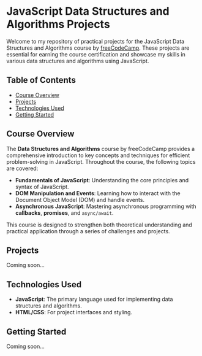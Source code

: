 # JavaScript Data Structures and Algorithms Projects

Welcome to my repository of practical projects for the JavaScript Data Structures and Algorithms course by [freeCodeCamp](https://www.freecodecamp.org/learn/javascript-algorithms-and-data-structures-v8). These projects are essential for earning the course certification and showcase my skills in various data structures and algorithms using JavaScript.

## Table of Contents

- [Course Overview](#course-overview)
- [Projects](#projects)
- [Technologies Used](#technologies-used)
- [Getting Started](#getting-started)

## Course Overview

The **Data Structures and Algorithms** course by freeCodeCamp provides a comprehensive introduction to key concepts and techniques for efficient problem-solving in JavaScript. Throughout the course, the following topics are covered:

- **Fundamentals of JavaScript**: Understanding the core principles and syntax of JavaScript.
- **DOM Manipulation and Events**: Learning how to interact with the Document Object Model (DOM) and handle events.
- **Asynchronous JavaScript**: Mastering asynchronous programming with **callbacks**, **promises**, and `async/await`.

This course is designed to strengthen both theoretical understanding and practical application through a series of challenges and projects.

## Projects

Coming soon...

## Technologies Used

- **JavaScript**: The primary language used for implementing data structures and algorithms.
- **HTML/CSS**: For project interfaces and styling.

## Getting Started

Coming soon...
